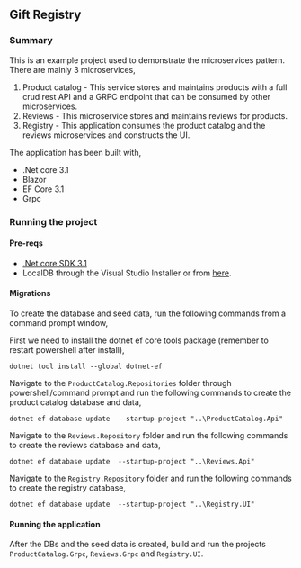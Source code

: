 ## Gift Registry

### Summary
This is an example project used to demonstrate the microservices pattern. There are mainly 3 microservices,

1. Product catalog - This service stores and maintains products with a full crud rest API and a GRPC endpoint that can be consumed by other microservices.
2. Reviews - This microservice stores and maintains reviews for products.
3. Registry - This application consumes the product catalog and the reviews microservices and constructs the UI.

The application has been built with,

* .Net core 3.1
* Blazor
* EF Core 3.1
* Grpc

### Running the project
#### Pre-reqs
-  [.Net core SDK 3.1](https://dotnet.microsoft.com/download/dotnet-core/3.1)
- LocalDB through the Visual Studio Installer or from [here](https://docs.microsoft.com/en-us/sql/database-engine/configure-windows/sql-server-express-localdb?view=sql-server-ver15).

#### Migrations
To create the database and seed data, run the following commands from a command prompt window,

First we need to install the dotnet ef core tools package (remember to restart powershell after install),

`dotnet tool install --global dotnet-ef`

Navigate to the `ProductCatalog.Repositories` folder through powershell/command prompt and run the following commands to create the product catalog database and data,

`dotnet ef database update  --startup-project "..\ProductCatalog.Api"`

Navigate to the `Reviews.Repository` folder and run the following commands to create the reviews database and data,

`dotnet ef database update  --startup-project "..\Reviews.Api"`

Navigate to the `Registry.Repository` folder and run the following commands to create the registry database,

`dotnet ef database update  --startup-project "..\Registry.UI"`

#### Running the application
After the DBs and the seed data is created, build and run the projects `ProductCatalog.Grpc`, `Reviews.Grpc` and `Registry.UI`.